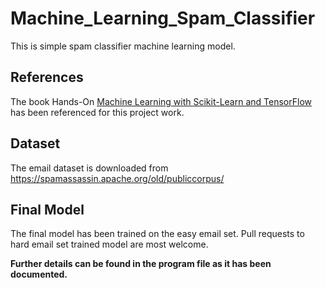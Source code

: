# Machine_Learning_Spam_Classifier
This is simple spam classifier machine learning model.

## References
The book Hands-On [Machine Learning with Scikit-Learn and TensorFlow](https://www.amazon.com/Hands-Machine-Learning-Scikit-Learn-TensorFlow/dp/1491962291) has been referenced for this project work.

## Dataset
The email dataset is downloaded from https://spamassassin.apache.org/old/publiccorpus/

## Final Model
The final model has been trained on the easy email set. Pull requests to hard email set trained model are most welcome. 

**Further details can be found in the program file as it has been documented.**
